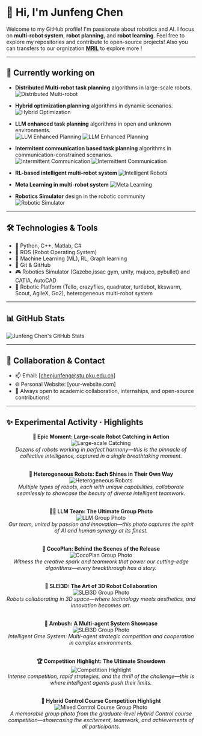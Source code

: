 # 👋 Hi, I'm Junfeng Chen

Welcome to my GitHub profile! I'm passionate about robotics and AI. I focus on **multi-robot system**, **robot planning**, and **robot learning**. Feel free to explore my repositories and contribute to open-source projects! Also you can transfers to our orgnization **[MRIL](https://github.com/TRIO-PKU)** to explore more !

---

## 🌱 Currently working on
- **Distributed Multi-robot task planning** algorithms in large-scale robots.  
    ![Distributed Multi-robot](./videos/ral.gif)

- **Hybrid optimization planning** algorithms in dynamic scenarios.  
    ![Hybrid Optimization](./videos/capture.gif)

- **LLM enhanced task planning** algorithms in open and unknown environments.  
    ![LLM Enhanced Planning](./videos/dexter.gif)
    ![LLM Enhanced Planning](./videos/llm.gif)

- **Intermitent communication based task planning** algorithms in communication-constrained scenarios.  
    ![Intermittent Communication](./videos/slei3D-1.gif)
    ![Intermittent Communication](./videos/comm-1.gif)

- **RL-based intelligent multi-robot system** 
 ![Intelligent Robots](./videos/intelligent.gif)

- **Meta Learning in multi-robot system**
  ![Meta Learning](./videos/Meta.gif)

- **Robotics Simulator** design in the robotic community
  ![Robotic Simulator](./videos/MultiRoboLearn.gif)  <!-- 检查文件是否存在，路径是否正确 -->
    
---

## 🛠️ Technologies & Tools
- 🐍 Python, C++, Matlab, C#
- 🤖 ROS (Robot Operating System)
- 🧠 Machine Learning (ML), RL, Graph learning
- 🔧 Git & GitHub
- 🎮 Robotics Simulator (Gazebo,issac gym, unity, mujuco, pybullet) and CATIA, AutoCAD
- 🚁 Robotic Platform  (Tello, crazyflies, quadrator, turtlebot, kkswarm, Scout, AgileX, Go2), heterogeneous multi-robot 
     system

---

## 📊 GitHub Stats

![Junfeng Chen's GitHub Stats](https://github-readme-stats.vercel.app/api?username=JunfengChen-robotics&show_icons=true&hide_title=true&count_private=true&hide=prs&theme=radical)


---

## 🤝 Collaboration & Contact

- 📫 Email: [chenjunfeng@stu.pku.edu.cn]
- 🌐 Personal Website: [your-website.com]
- 💬 Always open to academic collaboration, internships, and open-source contributions!


---

## ✨ Experimental Activity · Highlights

<div align="center">

<b>🚀 Epic Moment: Large-scale Robot Catching in Action</b><br>
![Large-scale Catching](./images/catch.webp)
<br>
<i>Dozens of robots working in perfect harmony—this is the pinnacle of collective intelligence, captured in a single breathtaking moment.</i>
<br><br>

<b>🤖 Heterogeneous Robots: Each Shines in Their Own Way</b><br>
![Heterogeneous Robots](./images/hetero.webp)
<br>
<i>Multiple types of robots, each with unique capabilities, collaborate seamlessly to showcase the beauty of diverse intelligent teamwork.</i>
<br><br>

<b>🧑‍💻 LLM Team: The Ultimate Group Photo</b><br>
![LLM Group Photo](./images/group_Photo_LLM.webp)
<br>
<i>Our team, united by passion and innovation—this photo captures the spirit of AI and human synergy at its finest.</i>
<br><br>

<b>🌈 CocoPlan: Behind the Scenes of the Release</b><br>
![CocoPlan Group Photo](./images/group_photo_CocoPlan.webp)
<br>
<i>Witness the creative spark and teamwork that power our cutting-edge algorithms—every breakthrough has a story.</i>
<br><br>

<b>🎨 SLEI3D: The Art of 3D Robot Collaboration</b><br>
![SLEI3D Group Photo](./images/group_photo_SLEI3D.webp)
<br>
<i>Robots collaborating in 3D space—where technology meets aesthetics, and innovation becomes art.</i>
<br><br>

<b>🎨 Ambush: A Multi-agent System Showcase</b><br>
![SLEI3D Group Photo](./images/hybrid.webp)
<br>
<i>Intelligent Gme System: Multi-agent strategic competition
and cooperation in complex environments.</i>
<br><br>


<b>🏆 Competition Highlight: The Ultimate Showdown</b><br>
![Competition Highlight](./images/competion.webp)
<br>
<i>Intense competition, rapid strategies, and the thrill of the challenge—this is where intelligent agents push their limits.</i>
<br><br>

<b>🌟 Hybrid Control Course Competition Highlight</b><br>
![Mixed Control Course Group Photo](./images/total.webp)
<br>
<i>A memorable group photo from the graduate-level Hybrid Control course competition—showcasing the excitement, teamwork, and achievements of all participants.</i>
<br>

</div>


  